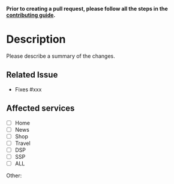 **Prior to creating a pull request, please follow all the steps in the [contributing guide](CONTRIBUTING.md).**

# Description

Please describe a summary of the changes.



## Related Issue

- Fixes #xxx


## Affected services

- [ ] Home
- [ ] News
- [ ] Shop
- [ ] Travel
- [ ] DSP
- [ ] SSP
- [ ] ALL

Other:
